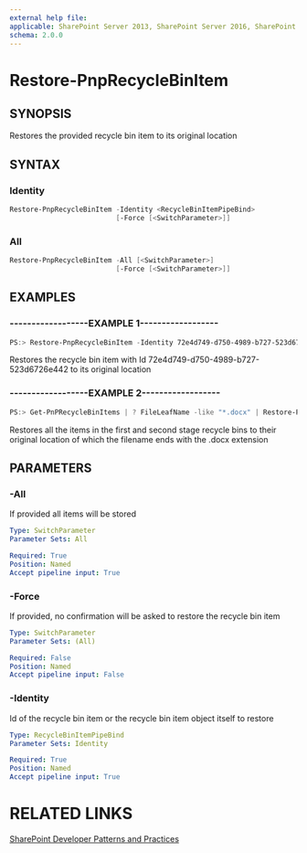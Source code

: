 ```yaml
---
external help file:
applicable: SharePoint Server 2013, SharePoint Server 2016, SharePoint Online
schema: 2.0.0
---
```

# Restore-PnpRecycleBinItem

## SYNOPSIS
Restores the provided recycle bin item to its original location

## SYNTAX 

### Identity
```powershell
Restore-PnpRecycleBinItem -Identity <RecycleBinItemPipeBind>
                          [-Force [<SwitchParameter>]]
```

### All
```powershell
Restore-PnpRecycleBinItem -All [<SwitchParameter>]
                          [-Force [<SwitchParameter>]]
```

## EXAMPLES

### ------------------EXAMPLE 1------------------
```powershell
PS:> Restore-PnpRecycleBinItem -Identity 72e4d749-d750-4989-b727-523d6726e442
```

Restores the recycle bin item with Id 72e4d749-d750-4989-b727-523d6726e442 to its original location

### ------------------EXAMPLE 2------------------
```powershell
PS:> Get-PnPRecycleBinItems | ? FileLeafName -like "*.docx" | Restore-PnpRecycleBinItem
```

Restores all the items in the first and second stage recycle bins to their original location of which the filename ends with the .docx extension

## PARAMETERS

### -All
If provided all items will be stored 

```yaml
Type: SwitchParameter
Parameter Sets: All

Required: True
Position: Named
Accept pipeline input: True
```

### -Force
If provided, no confirmation will be asked to restore the recycle bin item

```yaml
Type: SwitchParameter
Parameter Sets: (All)

Required: False
Position: Named
Accept pipeline input: False
```

### -Identity
Id of the recycle bin item or the recycle bin item object itself to restore

```yaml
Type: RecycleBinItemPipeBind
Parameter Sets: Identity

Required: True
Position: Named
Accept pipeline input: True
```

# RELATED LINKS

[SharePoint Developer Patterns and Practices](http://aka.ms/sppnp)